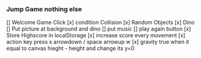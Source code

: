 ### Jump Game nothing else
[] Welcome Game Click
[x] condition Collision
[x] Random Objects
[x] Dino
[] Put picture at background and dino
[] put music
[] play again button 
[x] Store Highscore in localStorage
[x] increase score every movement
[x] action key press s arrowdown / space arrowup w
[x] gravity true when it equal to canvas hieght - height and change its y=0
